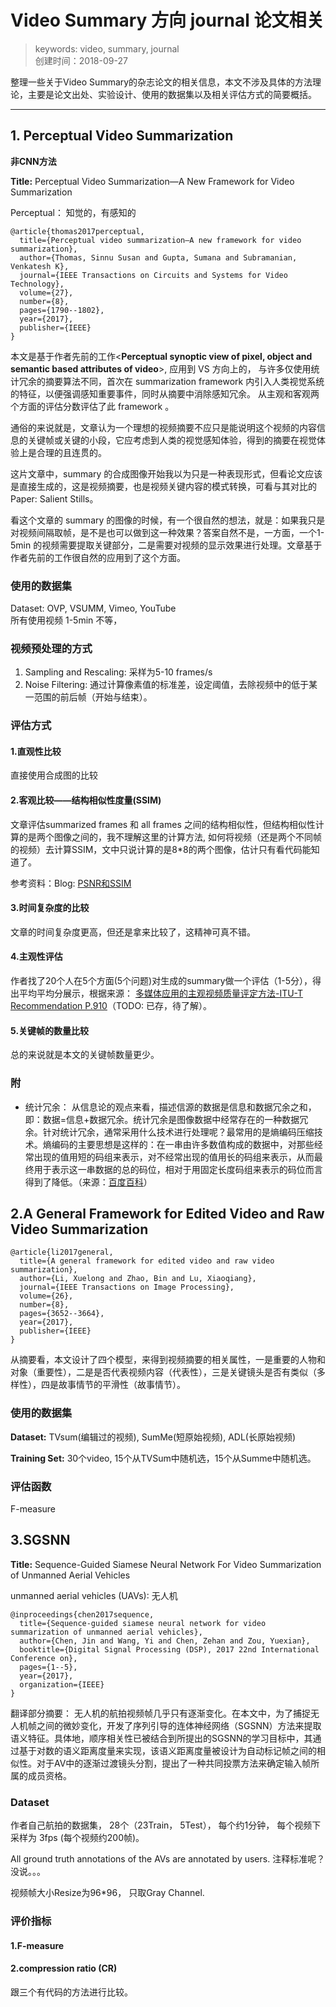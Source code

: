 # Video Summary 方向 journal 论文相关
>keywords: video, summary, journal  
>创建时间：2018-09-27

<script type="text/javascript" async
  src="https://cdn.mathjax.org/mathjax/latest/MathJax.js?config=TeX-MML-AM_CHTML">
</script>

整理一些关于Video Summary的杂志论文的相关信息，本文不涉及具体的方法理论，主要是论文出处、实验设计、使用的数据集以及相关评估方式的简要概括。

---

## 1. Perceptual Video Summarization

**非CNN方法**

**Title:** Perceptual Video Summarization—A New Framework for Video Summarization

Perceptual： 知觉的，有感知的

```   
@article{thomas2017perceptual,
  title={Perceptual video summarization—A new framework for video summarization},
  author={Thomas, Sinnu Susan and Gupta, Sumana and Subramanian, Venkatesh K},
  journal={IEEE Transactions on Circuits and Systems for Video Technology},
  volume={27},
  number={8},
  pages={1790--1802},
  year={2017},
  publisher={IEEE}
}
```   

本文是基于作者先前的工作<**Perceptual synoptic view of pixel, object and semantic based attributes of video**>, 应用到 VS 方向上的， 与许多仅使用统计冗余的摘要算法不同，首次在 summarization framework 内引入人类视觉系统的特征，以便强调感知重要事件，同时从摘要中消除感知冗余。 从主观和客观两个方面的评估分数评估了此 framework 。  

通俗的来说就是，文章认为一个理想的视频摘要不应只是能说明这个视频的内容信息的关键帧或关键的小段，它应考虑到人类的视觉感知体验，得到的摘要在视觉体验上是合理的且连贯的。

这片文章中，summary 的合成图像开始我以为只是一种表现形式，但看论文应该是直接生成的，这是视频摘要，也是视频关键内容的模式转换，可看与其对比的 Paper: Salient Stills。

看这个文章的 summary 的图像的时候，有一个很自然的想法，就是：如果我只是对视频间隔取帧，是不是也可以做到这一种效果？答案自然不是，一方面，一个1-5min 的视频需要提取关键部分，二是需要对视频的显示效果进行处理。文章基于作者先前的工作很自然的应用到了这个方面。

### 使用的数据集
Dataset: OVP, VSUMM, Vimeo, YouTube  
所有使用视频 1-5min 不等，

### 视频预处理的方式
1. Sampling and Rescaling: 采样为5-10 frames/s  
2. Noise Filtering: 通过计算像素值的标准差，设定阈值，去除视频中的低于某一范围的前后帧（开始与结束）。

### 评估方式
#### 1.直观性比较
直接使用合成图的比较
#### 2.客观比较——结构相似性度量(SSIM)
文章评估summarized frames 和 all frames 之间的结构相似性，但结构相似性计算的是两个图像之间的，我不理解这里的计算方法, 如何将视频（还是两个不同帧的视频）去计算SSIM，文中只说计算的是8*8的两个图像，估计只有看代码能知道了。

参考资料：Blog: [PSNR和SSIM](https://www.cnblogs.com/vincent2012/archive/2012/10/13/2723152.html)

#### 3.时间复杂度的比较
文章的时间复杂度更高，但还是拿来比较了，这精神可真不错。

#### 4.主观性评估
作者找了20个人在5个方面(5个问题)对生成的summary做一个评估（1-5分），得出平均平均分展示，根据来源： [多媒体应用的主观视频质量评定方法-ITU-T Recommendation P.910](https://www.itu.int/rec/T-REC-P.910-200804-I/en)（TODO: 已存，待了解）。

#### 5.关键帧的数量比较
总的来说就是本文的关键帧数量更少。

### 附

- 统计冗余： 从信息论的观点来看，描述信源的数据是信息和数据冗余之和，即：数据=信息+数据冗余。统计冗余是图像数据中经常存在的一种数据冗余。针对统计冗余，通常采用什么技术进行处理呢？最常用的是熵编码压缩技术。熵编码的主要思想是这样的：在一串由许多数值构成的数据中，对那些经常出现的值用短的码组来表示，对不经常出现的值用长的码组来表示，从而最终用于表示这一串数据的总的码位，相对于用固定长度码组来表示的码位而言得到了降低。（来源：[百度百科](https://baike.baidu.com/item/%E7%BB%9F%E8%AE%A1%E5%86%97%E4%BD%99/16329427)）


## 2.A General Framework for Edited Video and Raw Video Summarization


```
@article{li2017general,
  title={A general framework for edited video and raw video summarization},
  author={Li, Xuelong and Zhao, Bin and Lu, Xiaoqiang},
  journal={IEEE Transactions on Image Processing},
  volume={26},
  number={8},
  pages={3652--3664},
  year={2017},
  publisher={IEEE}
}
```  

从摘要看，本文设计了四个模型，来得到视频摘要的相关属性，一是重要的人物和对象（重要性），二是是否代表视频内容（代表性），三是关键镜头是否有类似（多样性），四是故事情节的平滑性（故事情节）。

### 使用的数据集

**Dataset:** TVsum(编辑过的视频), SumMe(短原始视频), ADL(长原始视频)

**Training Set:** 30个video, 15个从TVSum中随机选，15个从Summe中随机选。

### 评估函数
F-measure


## 3.SGSNN

**Title:** Sequence-Guided Siamese Neural Network For Video Summarization of Unmanned Aerial Vehicles

unmanned aerial vehicles (UAVs): 无人机

```
@inproceedings{chen2017sequence,
  title={Sequence-guided siamese neural network for video summarization of unmanned aerial vehicles},
  author={Chen, Jin and Wang, Yi and Chen, Zehan and Zou, Yuexian},
  booktitle={Digital Signal Processing (DSP), 2017 22nd International Conference on},
  pages={1--5},
  year={2017},
  organization={IEEE}
}
```  

翻译部分摘要： 无人机的航拍视频帧几乎只有逐渐变化。在本文中，为了捕捉无人机帧之间的微妙变化，开发了序列引导的连体神经网络（SGSNN）方法来提取语义特征。具体地，顺序相关性已被结合到所提出的SGSNN的学习目标中，其通过基于对数的语义距离度量来实现，该语义距离度量被设计为自动标记帧之间的相似性。对于AV中的逐渐过渡镜头分割，提出了一种共同投票方法来确定输入帧所属的成员资格。

### Dataset
作者自己航拍的数据集， 28个（23Train， 5Test）， 每个约1分钟， 每个视频下采样为 3fps (每个视频约200帧)。

All ground truth annotations of the AVs are annotated by users. 注释标准呢？ 没说。。。

视频帧大小Resize为96*96， 只取Gray Channel.


### 评价指标

#### 1.F-measure

#### 2.compression ratio (CR)

跟三个有代码的方法进行比较。  
